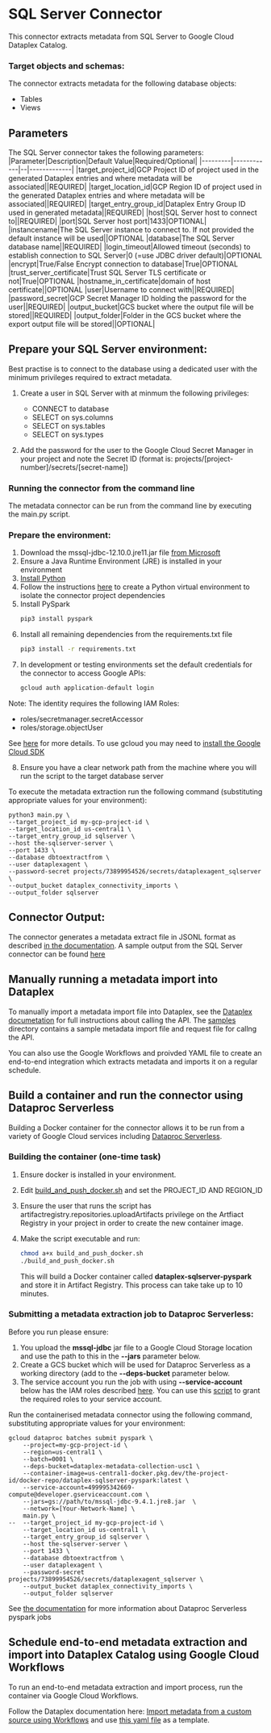 # SQL Server Connector

This connector extracts metadata from SQL Server to Google Cloud Dataplex Catalog.

### Target objects and schemas:

The connector extracts metadata for the following database objects:
* Tables
* Views

## Parameters
The SQL Server connector takes the following parameters:
|Parameter|Description|Default Value|Required/Optional|
|---------|------------|--|-------------|
|target_project_id|GCP Project ID of project used in the generated Dataplex entries and where metadata will be associated||REQUIRED|
|target_location_id|GCP Region ID of project used in the generated Dataplex entries and where metadata will be associated||REQUIRED|
|target_entry_group_id|Dataplex Entry Group ID used in generated metadata||REQUIRED|
|host|SQL Server host to connect to||REQUIRED|
|port|SQL Server host port|1433|OPTIONAL|
|instancename|The SQL Server instance to connect to. If not provided the default instance will be used||OPTIONAL
|database|The SQL Server database name||REQUIRED|
|login_timeout|Allowed timeout (seconds) to establish connection to SQL Server|0 (=use JDBC driver default)|OPTIONAL
|encrypt|True/False Encrypt connection to database|True|OPTIONAL
|trust_server_certificate|Trust SQL Server TLS certificate or not|True|OPTIONAL
|hostname_in_certificate|domain of host certificate||OPTIONAL
|user|Username to connect with||REQUIRED|
|password_secret|GCP Secret Manager ID holding the password for the user||REQUIRED|
|output_bucket|GCS bucket where the output file will be stored||REQUIRED|
|output_folder|Folder in the GCS bucket where the export output file will be stored||OPTIONAL|

## Prepare your SQL Server environment:

Best practise is to connect to the database using a dedicated user with the minimum privileges required to extract metadata. 

1. Create a user in SQL Server with at minmum the following privileges:
    * CONNECT to database
    * SELECT on sys.columns
    * SELECT on sys.tables
    * SELECT on sys.types

2. Add the password for the user to the Google Cloud Secret Manager in your project and note the Secret ID (format is: projects/[project-number]/secrets/[secret-name])

### Running the connector from the command line

The metadata connector can be run from the command line by executing the main.py script.

### Prepare the environment:

1. Download the mssql-jdbc-12.10.0.jre11.jar file [from Microsoft](https://docs.microsoft.com/en-us/sql/connect/jdbc/download-microsoft-jdbc-driver-for-sql-server?view=sql-server-2022)
2. Ensure a Java Runtime Environment (JRE) is installed in your environment
3. [Install Python](https://cloud.google.com/python/docs/setup#installing_python)
4. Follow the instructions [here](https://cloud.google.com/python/docs/setup#installing_and_using_virtualenv) to create a Python virtual environment to isolate the connector project dependencies
5. Install PySpark
    ```bash
    pip3 install pyspark
    ```
6. Install all remaining dependencies from the requirements.txt file 
    ```bash
    pip3 install -r requirements.txt
    ```
7.  In development or testing environments set the default credentials for the connector to access Google APIs:
    ```bash
    gcloud auth application-default login
    ```
Note: The identity requires the following IAM Roles:
- roles/secretmanager.secretAccessor
- roles/storage.objectUser

See [here](https://cloud.google.com/sdk/gcloud/reference/auth/application-default/login) for more details. To use gcloud you may need to [install the Google Cloud SDK](https://cloud.google.com/sdk/docs/install)

8. Ensure you have a clear network path from the machine where you will run the script to the target database server

To execute the metadata extraction run the following command (substituting appropriate values for your environment):

```shell 
python3 main.py \
--target_project_id my-gcp-project-id \
--target_location_id us-central1 \
--target_entry_group_id sqlserver \
--host the-sqlserver-server \
--port 1433 \
--database dbtoextractfrom \
--user dataplexagent \
--password-secret projects/73899954526/secrets/dataplexagent_sqlserver \
--output_bucket dataplex_connectivity_imports \
--output_folder sqlserver
```

## Connector Output:
The connector generates a metadata extract file in JSONL format as described [in the documentation](https://cloud.google.com/dataplex/docs/import-metadata#metadata-import-file). A sample output from the SQL Server connector can be found [here](sample/sqlserver_output_sample.jsonl)



## Manually running a metadata import into Dataplex

To manually import a metadata import file into Dataplex, see the [Dataplex documetation](https://cloud.google.com/dataplex/docs/import-metadata#import-metadata) for full instructions about calling the API.
The [samples](/samples) directory contains a sample metadata import file and request file for callng the API.

You can also use the Google Workflows and proivded YAML file to create an end-to-end integration which extracts metadata and imports it on a regular schedule.

## Build a container and run the connector using Dataproc Serverless

Building a Docker container for the connector allows it to be run from a variety of Google Cloud services including [Dataproc Serverless](https://cloud.google.com/dataproc-serverless/docs).

### Building the container (one-time task)

1. Ensure docker is installed in your environment.
2. Edit [build_and_push_docker.sh](build_and_push_docker.sh) and set the PROJECT_ID AND REGION_ID
3. Ensure the user that runs the script has artifactregistry.repositories.uploadArtifacts privilege on the Artfiact Registry in your project in order to create the new container image.
4. Make the script executable and run:
    ```bash
    chmod a+x build_and_push_docker.sh
    ./build_and_push_docker.sh
    ``` 

    This will build a Docker container called **dataplex-sqlserver-pyspark** and store it in Artifact Registry. 
    This process can take take up to 10 minutes.

### Submitting a metadata extraction job to Dataproc Serverless:

Before you run please ensure:
1. You upload the **mssql-jdbc** jar file to a Google Cloud Storage location and use the path to this in the **--jars** parameter below.
2. Create a GCS bucket which will be used for Dataproc Serverless as a working directory (add to the **--deps-bucket** parameter below.
3. The service account you run the job with using **--service-account** below has the IAM roles described [here](https://cloud.google.com/dataplex/docs/import-using-workflows-custom-source#required-roles).
You can use this [script](../common_scripts/grant_SA_dataproc_roles.sh) to grant the required roles to your service account.

Run the containerised metadata connector using the following command, substituting appropriate values for your environment: 
```shell
gcloud dataproc batches submit pyspark \
    --project=my-gcp-project-id \
    --region=us-central1 \
    --batch=0001 \
    --deps-bucket=dataplex-metadata-collection-usc1 \  
    --container-image=us-central1-docker.pkg.dev/the-project-id/docker-repo/dataplex-sqlserver-pyspark:latest \
    --service-account=499995342669-compute@developer.gserviceaccount.com \
    --jars=gs://path/to/mssql-jdbc-9.4.1.jre8.jar  \
    --network=[Your-Network-Name] \
    main.py \
--  --target_project_id my-gcp-project-id \
    --target_location_id us-central1 \
    --target_entry_group_id sqlserver \
    --host the-sqlserver-server \
    --port 1433 \
    --database dbtoextractfrom \
    --user dataplexagent \
    --password-secret projects/73899954526/secrets/dataplexagent_sqlserver \
    --output_bucket dataplex_connectivity_imports \
    --output_folder sqlserver
```
See [the documentation](https://cloud.google.com/sdk/gcloud/reference/dataproc/batches/submit/pyspark) for more information about Dataproc Serverless pyspark jobs

## Schedule end-to-end metadata extraction and import into Dataplex Catalog using Google Cloud Workflows

To run an end-to-end metadata extraction and import process, run the container via Google Cloud Workflows. 

Follow the Dataplex documentation here: [Import metadata from a custom source using Workflows](https://cloud.google.com/dataplex/docs/import-using-workflows-custom-source) and use [this yaml file](https://github.com/GoogleCloudPlatform/cloud-dataplex/blob/main/managed-connectivity/cloud-workflows/byo-connector/templates/byo-connector.yaml) as a template.
